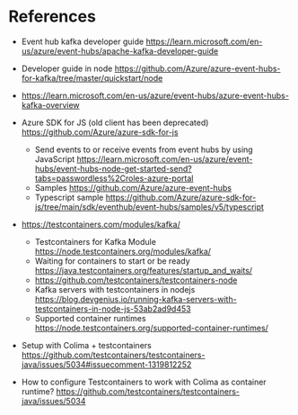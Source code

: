 
# References

- Event hub kafka developer guide <https://learn.microsoft.com/en-us/azure/event-hubs/apache-kafka-developer-guide>
- Developer guide in node <https://github.com/Azure/azure-event-hubs-for-kafka/tree/master/quickstart/node>
- <https://learn.microsoft.com/en-us/azure/event-hubs/azure-event-hubs-kafka-overview>
- Azure SDK for JS (old client has been deprecated) <https://github.com/Azure/azure-sdk-for-js>
  - Send events to or receive events from event hubs by using JavaScript <https://learn.microsoft.com/en-us/azure/event-hubs/event-hubs-node-get-started-send?tabs=passwordless%2Croles-azure-portal>
  - Samples <https://github.com/Azure/azure-event-hubs>
  - Typescript sample <https://github.com/Azure/azure-sdk-for-js/tree/main/sdk/eventhub/event-hubs/samples/v5/typescript>

- <https://testcontainers.com/modules/kafka/>
  - Testcontainers for Kafka Module <https://node.testcontainers.org/modules/kafka/>
  - Waiting for containers to start or be ready <https://java.testcontainers.org/features/startup_and_waits/>
  - <https://github.com/testcontainers/testcontainers-node>
  - Kafka servers with testcontainers in nodejs <https://blog.devgenius.io/running-kafka-servers-with-testcontainers-in-node-js-53ab2ad9d453>
  - Supported container runtimes <https://node.testcontainers.org/supported-container-runtimes/>
- Setup with Colima + testcontainers
<https://github.com/testcontainers/testcontainers-java/issues/5034#issuecomment-1319812252>

- How to configure Testcontainers to work with Colima as container runtime?
<https://github.com/testcontainers/testcontainers-java/issues/5034>